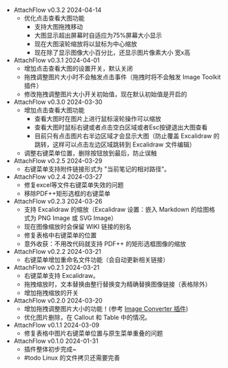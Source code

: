 - AttachFlow v0.3.2 2024-04-14
  - 优化点击查看大图功能
    - 支持大图拖拽移动
    - 大图显示超出屏幕时自适应为75%屏幕大小显示
    - 现在大图滚轮缩放将以鼠标为中心缩放
    - 现在除了显示图像大小百分比，还显示图片像素大小 宽x高
- AttachFlow v0.3.1 2024-04-01
  - 增加点击查看大图的设置开关，默认关闭
  - 拖拽调整图片大小时不会触发点击事件（拖拽时将不会触发 Image Toolkit 插件）
  - 修改拖拽调整图片大小开关初始值，现在默认初始值是开启的
- AttachFlow v0.3.0 2024-03-30
  - 增加点击查看大图功能
    - 查看大图时在图片上进行鼠标滚轮操作可以缩放
    - 查看大图时鼠标右键或者点击空白区域或者Esc按键退出大图查看
    - 目前只有点击图片右半边区域才会显示大图（防止覆盖 Excalidraw 的跳转，这样可以点击左边区域跳转到 Excalidraw 文件编辑）
  - 调整右键菜单位置，删除按钮放到最后，防止误触
- AttachFlow v0.2.5 2024-03-29
  - 右键菜单支持附件链接形式为 "当前笔记的相对路径"。
- AttachFlow v0.2.4 2024-03-27
  - 修复excel等文件右键菜单失效的问题
  - 移除PDF++矩形选框的右键菜单
- AttachFlow v0.2.3 2024-03-26
  - 支持 Excalidraw 的缩放（Excalidraw 设置：嵌入 Markdown 的绘图格式为 PNG Image 或 SVG Image）
  - 现在图像缩放时会保留 WIKI 链接的别名
  - 修复表格中右键菜单的位置
  - 意外收获：不用改代码就支持 PDF++ 的矩形选框图像的缩放
- AttachFlow v0.2.2 2024-03-21
  - 右键菜单增加重命名文件功能（会自动更新相关链接）
- AttachFlow v0.2.1 2024-03-21
  - 右键菜单支持 Excalidraw。
  - 拖拽缩放时，文本替换由整行替换变为精确替换图像链接（表格除外）
  - 增加拖拽缩放的开关
- AttachFlow v0.2.0 2024-03-20
  - 增加拖拽调整图片大小的功能！(参考 [Image Converter 插件](https://github.com/xRyul/obsidian-image-converter))
  - 优化图片删除，在 Callout 和 Table 中的情况。
- AttachFlow v0.1.1 2024-03-09
  - 修复表格中图片右键菜单位置与原生菜单重叠的问题
- AttachFlow v0.1.0 2024-01-31
  - 插件整体初步完成~
  - #todo Linux 的文件拷贝还需要完善